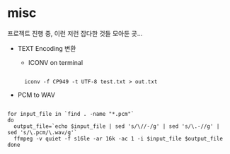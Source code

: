# misc
프로젝트 진행 중, 이런 저런 잡다한 것들 모아둔 곳...

* TEXT Encoding 변환
  + ICONV on terminal
  <pre><code>
    iconv -f CP949 -t UTF-8 test.txt > out.txt
  </code></pre>

* PCM to WAV
<pre><code>
for input_file in `find . -name "*.pcm"`
do
  output_file=`echo $input_file | sed 's/\//-/g' | sed 's/\.-//g' | sed 's/\.pcm/\.wav/g'`
  ffmpeg -v quiet -f s16le -ar 16k -ac 1 -i $input_file $output_file
done

</code></pre>
